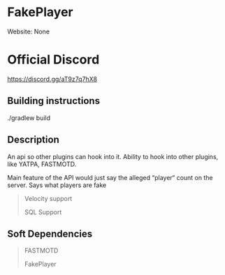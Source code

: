 # FakePlayer
Website: None

# Official Discord 

https://discord.gg/aT9z7q7hX8

## Building instructions

./gradlew build
 
## Description

An api so other plugins can hook into it. Ability to hook into other plugins, like YATPA, FASTMOTD.  

Main feature of the API would just say the alleged “player“ count on the server. Says what players are fake

> Velocity support
>
> SQL Support

## Soft Dependencies

> FASTMOTD
>
> FakePlayer
